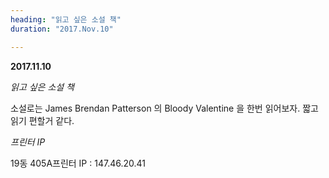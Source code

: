 ```yaml
---
heading: "읽고 싶은 소설 책"
duration: "2017.Nov.10"

---
```



**2017.11.10**

*읽고 싶은 소설 책*

소설로는 James Brendan Patterson 의 Bloody Valentine 을 한번 읽어보자. 짧고 읽기 편할거 같다.


*프린터 IP*

19동 405A프린터 IP   :    147.46.20.41
